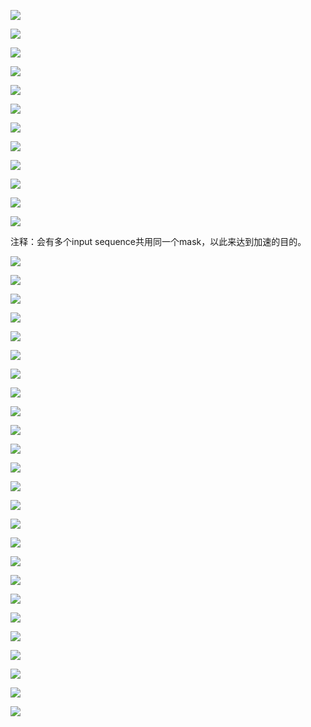 ![](assets/2022-04-25-18-30-41-image.png)

![](assets/2022-04-25-18-32-23-image.png)

![](assets/2022-04-25-18-33-20-image.png)

![](assets/2022-04-25-18-34-15-image.png)

![](assets/2022-04-25-18-35-39-image.png)

![](assets/2022-04-25-18-39-13-image.png)

![](assets/2022-04-25-18-39-56-image.png)

![](assets/2022-04-25-18-40-10-image.png)

![](assets/2022-04-25-18-42-09-image.png)

![](assets/2022-04-25-18-42-22-image.png)

![](assets/2022-04-25-18-43-42-image.png)

![](assets/2022-04-25-18-46-11-image.png)

注释：会有多个input sequence共用同一个mask，以此来达到加速的目的。

![](assets/2022-04-25-18-50-51-image.png)

![](assets/2022-04-25-18-52-50-image.png)

![](assets/2022-04-25-18-54-29-image.png)

![](assets/2022-04-25-18-56-46-image.png)

![](assets/2022-04-25-18-57-25-image.png)

![](assets/2022-04-25-18-57-46-image.png)

![](assets/2022-04-25-18-58-17-image.png)

![](assets/2022-04-25-19-10-13-image.png)

![](assets/2022-04-25-19-11-01-image.png)

![](assets/2022-04-25-19-11-26-image.png)

![](assets/2022-04-25-19-11-56-image.png)

![](assets/2022-04-25-19-13-14-image.png)

![](assets/2022-04-25-19-15-04-image.png)

![](assets/2022-04-25-19-16-48-image.png)

![](assets/2022-04-25-19-17-32-image.png)

![](assets/2022-04-25-19-19-07-image.png)

![](assets/2022-04-25-19-19-38-image.png)

![](assets/2022-04-25-19-19-49-image.png)

![](assets/2022-04-25-19-21-47-image.png)

![](assets/2022-04-25-19-21-56-image.png)

![](assets/2022-04-25-19-23-43-image.png)

![](assets/2022-04-25-19-23-53-image.png)

![](assets/2022-04-25-19-25-03-image.png)

![](assets/2022-04-25-19-26-09-image.png)

![](assets/2022-04-25-19-26-20-image.png)
